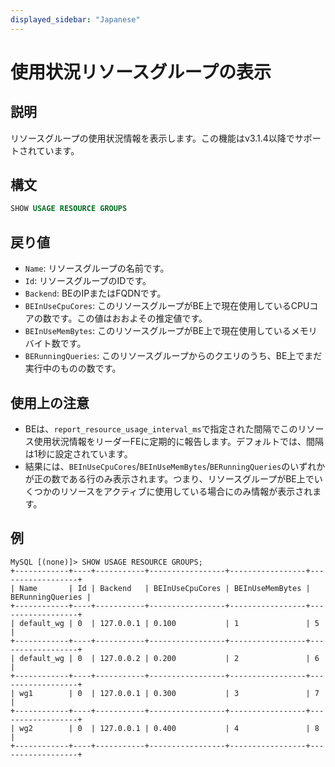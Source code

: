 ```yaml
---
displayed_sidebar: "Japanese"
---
```


# 使用状況リソースグループの表示

## 説明

リソースグループの使用状況情報を表示します。この機能はv3.1.4以降でサポートされています。

## 構文

```SQL
SHOW USAGE RESOURCE GROUPS
```

## 戻り値

- `Name`: リソースグループの名前です。
- `Id`: リソースグループのIDです。
- `Backend`: BEのIPまたはFQDNです。
- `BEInUseCpuCores`: このリソースグループがBE上で現在使用しているCPUコアの数です。この値はおおよその推定値です。
- `BEInUseMemBytes`: このリソースグループがBE上で現在使用しているメモリバイト数です。
- `BERunningQueries`: このリソースグループからのクエリのうち、BE上でまだ実行中のものの数です。

## 使用上の注意

- BEは、`report_resource_usage_interval_ms`で指定された間隔でこのリソース使用状況情報をリーダーFEに定期的に報告します。デフォルトでは、間隔は1秒に設定されています。
- 結果には、`BEInUseCpuCores`/`BEInUseMemBytes`/`BERunningQueries`のいずれかが正の数である行のみ表示されます。つまり、リソースグループがBE上でいくつかのリソースをアクティブに使用している場合にのみ情報が表示されます。

## 例

```Plain
MySQL [(none)]> SHOW USAGE RESOURCE GROUPS;
+------------+----+-----------+-----------------+-----------------+------------------+
| Name       | Id | Backend   | BEInUseCpuCores | BEInUseMemBytes | BERunningQueries |
+------------+----+-----------+-----------------+-----------------+------------------+
| default_wg | 0  | 127.0.0.1 | 0.100           | 1               | 5                |
+------------+----+-----------+-----------------+-----------------+------------------+
| default_wg | 0  | 127.0.0.2 | 0.200           | 2               | 6                |
+------------+----+-----------+-----------------+-----------------+------------------+
| wg1        | 0  | 127.0.0.1 | 0.300           | 3               | 7                |
+------------+----+-----------+-----------------+-----------------+------------------+
| wg2        | 0  | 127.0.0.1 | 0.400           | 4               | 8                |
+------------+----+-----------+-----------------+-----------------+------------------+
```
